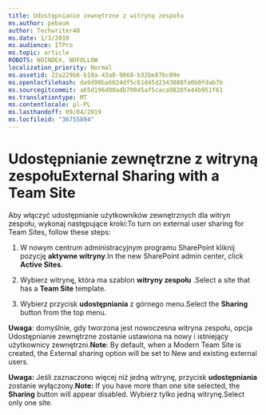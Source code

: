 ```yaml
---
title: Udostępnianie zewnętrzne z witryną zespołu
ms.author: pebaum
author: Techwriter40
ms.date: 1/3/2019
ms.audience: ITPro
ms.topic: article
ROBOTS: NOINDEX, NOFOLLOW
localization_priority: Normal
ms.assetid: 22a229b6-b18a-43a8-9868-b32be87bc09e
ms.openlocfilehash: da9d90ba6024df5c61d45d2343008fa0b0fdab7b
ms.sourcegitcommit: a65d196d00adb70045af5caca9828fe44b951f61
ms.translationtype: MT
ms.contentlocale: pl-PL
ms.lasthandoff: 09/04/2019
ms.locfileid: "36755894"
---
```

# <a name="external-sharing-with-a-team-site"></a><span data-ttu-id="72bc4-102">Udostępnianie zewnętrzne z witryną zespołu</span><span class="sxs-lookup"><span data-stu-id="72bc4-102">External Sharing with a Team Site</span></span>

<span data-ttu-id="72bc4-103">Aby włączyć udostępnianie użytkowników zewnętrznych dla witryn zespołu, wykonaj następujące kroki:</span><span class="sxs-lookup"><span data-stu-id="72bc4-103">To turn on external user sharing for Team Sites, follow these steps:</span></span> 
  
1. <span data-ttu-id="72bc4-104">W nowym centrum administracyjnym programu SharePoint kliknij pozycję **aktywne witryny**.</span><span class="sxs-lookup"><span data-stu-id="72bc4-104">In the new SharePoint admin center, click **Active Sites**.</span></span>
  
2. <span data-ttu-id="72bc4-105">Wybierz witrynę, która ma szablon **witryny zespołu** .</span><span class="sxs-lookup"><span data-stu-id="72bc4-105">Select a site that has a **Team Site** template.</span></span> 
  
3. <span data-ttu-id="72bc4-106">Wybierz przycisk **udostępniania** z górnego menu.</span><span class="sxs-lookup"><span data-stu-id="72bc4-106">Select the **Sharing** button from the top menu.</span></span> 
  
 <span data-ttu-id="72bc4-107">**Uwaga**: domyślnie, gdy tworzona jest nowoczesna witryna zespołu, opcja Udostępnianie zewnętrzne zostanie ustawiona na nowy i istniejący użytkownicy zewnętrzni.</span><span class="sxs-lookup"><span data-stu-id="72bc4-107">**Note**: By default, when a Modern Team Site is created, the External sharing option will be set to New and existing external users.</span></span> 
  
 <span data-ttu-id="72bc4-108">**Uwaga:** Jeśli zaznaczono więcej niż jedną witrynę, przycisk **udostępniania** zostanie wyłączony.</span><span class="sxs-lookup"><span data-stu-id="72bc4-108">**Note:** If you have more than one site selected, the **Sharing** button will appear disabled.</span></span> <span data-ttu-id="72bc4-109">Wybierz tylko jedną witrynę.</span><span class="sxs-lookup"><span data-stu-id="72bc4-109">Select only one site.</span></span> 
  

